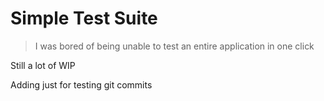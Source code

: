 # Simple Test Suite
> I was bored of being unable to test an entire application in one click

Still a lot of WIP

Adding just for testing git commits